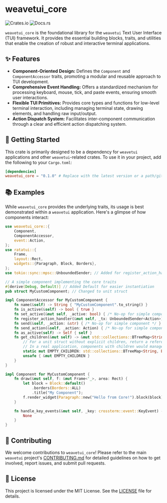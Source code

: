 # weavetui_core

![Crates.io](https://img.shields.io/crates/v/weavetui_core) ![Docs.rs](https://docs.rs/weavetui_core/badge.svg)

`weavetui_core` is the foundational library for the `weavetui` Text User Interface (TUI) framework. It provides the essential building blocks, traits, and utilities that enable the creation of robust and interactive terminal applications.

## ✨ Features

*   **Component-Oriented Design:** Defines the `Component` and `ComponentAccessor` traits, promoting a modular and reusable approach to TUI development.
*   **Comprehensive Event Handling:** Offers a standardized mechanism for processing keyboard, mouse, tick, and paste events, ensuring smooth user interactions.
*   **Flexible TUI Primitives:** Provides core types and functions for low-level terminal interaction, including managing terminal state, drawing elements, and handling raw input/output.
*   **Action Dispatch System:** Facilitates inter-component communication through a clear and efficient action dispatching system.

## 🚀 Getting Started

This crate is primarily designed to be a dependency for `weavetui` applications and other `weavetui`-related crates. To use it in your project, add the following to your `Cargo.toml`:

```toml
[dependencies]
weavetui_core = "0.1.0" # Replace with the latest version or a path/git dependency for development
```

## 📚 Examples

While `weavetui_core` provides the underlying traits, its usage is best demonstrated within a `weavetui` application. Here's a glimpse of how components interact:

```rust
use weavetui_core::{
    Component,
    ComponentAccessor,
    event::Action,
};
use ratatui::{
    Frame,
    layout::Rect,
    widgets::{Paragraph, Block, Borders},
};
use tokio::sync::mpsc::UnboundedSender; // Added for register_action_handler

// A simple component implementing the core traits
#[derive(Debug, Default)] // Added Default for easier instantiation
pub struct MyCustomComponent; // Changed to unit struct

impl ComponentAccessor for MyCustomComponent {
    fn name(&self) -> String { "MyCustomComponent".to_string() }
    fn is_active(&self) -> bool { true }
    fn set_active(&mut self, _active: bool) { /* No-op for simple component */ }
    fn register_action_handler(&mut self, _tx: UnboundedSender<Action>) { /* No-op for simple component */ }
    fn send(&self, _action: &str) { /* No-op for simple component */ }
    fn send_action(&self, _action: Action) { /* No-op for simple component */ }
    fn as_active(self) -> Self { self }
    fn get_children(&mut self) -> &mut std::collections::BTreeMap<String, Box<dyn Component>> {
        // For a unit struct without explicit children, return a reference to a static empty map.
        // In a real application, components with children would manage their own BTreeMap.
        static mut EMPTY_CHILDREN: std::collections::BTreeMap<String, Box<dyn Component>> = std::collections::BTreeMap::new();
        unsafe { &mut EMPTY_CHILDREN }
    }
}

impl Component for MyCustomComponent {
    fn draw(&mut self, f: &mut Frame<'_>, area: Rect) {
        let block = Block::default()
            .borders(Borders::ALL)
            .title("My Component");
        f.render_widget(Paragraph::new("Hello from Core!").block(block), area);
    }

    fn handle_key_events(&mut self, _key: crossterm::event::KeyEvent) -> Option<Action> {
        None
    }
}
```

## 🤝 Contributing

We welcome contributions to `weavetui_core`! Please refer to the main `weavetui` project's [CONTRIBUTING.md](../../CONTRIBUTING.md) for detailed guidelines on how to get involved, report issues, and submit pull requests.

## 📄 License

This project is licensed under the MIT License. See the [LICENSE](../../LICENSE) file for details.